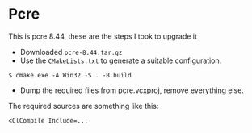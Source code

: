 # Pcre

This is pcre 8.44, these are the steps I took to upgrade it

* Downloaded `pcre-8.44.tar.gz`
* Use the `CMakeLists.txt` to generate a suitable configuration.


```
$ cmake.exe -A Win32 -S . -B build
```

* Dump the required files from pcre.vcxproj, remove everything else.

The required sources are something like this:

```
<ClCompile Include=...
```
